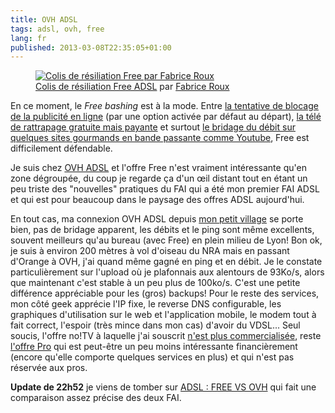 ```yaml
---
title: OVH ADSL
tags: adsl, ovh, free
lang: fr
published: 2013-03-08T22:35:05+01:00
---
```


<figure class="object-left"><a
href="/images/colis-resiliation-free-adsl-par-fabrice-roux.jpg"><img
src="/images/330x/colis-resiliation-free-adsl-par-fabrice-roux.jpg" alt="Colis de
résiliation Free par Fabrice Roux" /></a><figcaption>
<a href="http://www.flickr.com/photos/fabriceroux/8529897499">Colis de
résiliation Free ADSL</a> par <a href="http://www.fabriceroux.com">Fabrice Roux</a>
</figcaption>
</figure>

En ce moment, le *Free bashing* est à la mode. Entre [la tentative de blocage de
la publicité en
ligne](http://obsession.nouvelobs.com/high-tech/20130104.OBS4479/free-bloque-les-publicites-un-filtrage-deguise.html)
(par une option activée par défaut au départ), [la télé de rattrapage gratuite
mais
payante](http://www.universfreebox.com/article/19696/Freebox-TV-Le-Replay-au-centre-d-une-nouvelle-polemique)
et surtout [le bridage du débit sur quelques sites gourmands en bande passante
comme
Youtube](http://www.slate.fr/story/67161/google-free-video-interconnexion-rame),
Free est difficilement défendable.

Je suis chez [OVH ADSL](http://www.ovh.fr/adsl/) et l'offre Free n'est vraiment
intéressante qu'en zone dégroupée, du coup je regarde ça d'un œil distant tout
en étant un peu triste des "nouvelles" pratiques du FAI qui a été mon premier
FAI ADSL et qui est pour beaucoup dans le paysage des offres ADSL aujourd'hui.

En tout cas, ma connexion OVH ADSL depuis [mon petit
village](http://mairie-saintpauldevarax.fr/) se porte bien, pas de bridage
apparent, les débits et le ping sont même excellents, souvent meilleurs qu'au
bureau (avec Free) en plein milieu de Lyon! Bon ok, je suis à environ 200 mètres
à vol d'oiseau du NRA mais en passant d'Orange à OVH, j'ai quand même gagné en
ping et en débit. Je le constate particulièrement sur l'upload où je plafonnais
aux alentours de 93Ko/s, alors que maintenant c'est stable à un peu plus de
100ko/s. C'est une petite différence appréciable pour les (gros) backups! Pour
le reste des services, mon côté geek apprécie l'IP fixe, le reverse DNS
configurable, les graphiques d'utilisation sur le web et l'application mobile,
le modem tout à fait correct, l'espoir (très mince dans mon cas) d'avoir du
VDSL... Seul soucis, l'offre no!TV à laquelle j'ai souscrit [n'est plus
commercialisée](http://www.lesnumeriques.com/ovh-arrete-offres-adsl-low-cost-n26414.html),
reste [l'offre Pro](http://www.ovh.fr/adsl/pro.xml) qui est peut-être un peu
moins intéressante financièrement (encore qu'elle comporte quelques services en
plus) et qui n'est pas réservée aux pros.

**Update de 22h52** je viens de tomber sur [ADSL : FREE VS
OVH](http://www.prelude.me/index.php/2013/02/14/adsl-free-vs-ovh/) qui fait une
comparaison assez précise des deux FAI.

